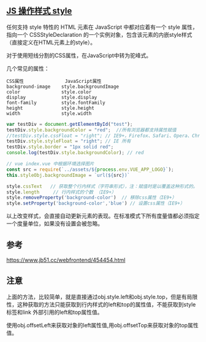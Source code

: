 ## [JS 操作样式 style](https://www.cnblogs.com/zhanglw456/p/10538111.html)

任何支持 style 特性的 HTML 元素在 JavaScript 中都对应着有一个 style 属性，指向一个 CSSStyleDeclaration 的一个实例对象，包含该元素的内嵌style样式（直接定义在HTML元素上的style）。

对于使用短线分割的CSS属性，在JavaScript中转为驼峰式。

几个常见的属性：
```
CSS属性	            JavaScript属性
background-image	style.backgroundImage
color	            style.color
display	            style.display
font-family	        style.fontFamily
height	            style.height
width	            style.width
```

```js
var testDiv = document.getElementById("test");
testDiv.style.backgroundColor = "red";  //所有浏览器都支持属性赋值
//testDiv.style.cssFloat = "right"; // IE9+，Firefox、Safari、Opera、Chrome
testDiv.style.styleFloat = "right"; // IE 所有
testDiv.style.border = "1px solid red";
console.log(testDiv.style.backgroundColor); // red

// vue index.vue 中根据环境选择图片
const src = require(`../assets/${process.env.VUE_APP_LOGO}`);
this.styleObj.backgroundImage = `url(${src})`

style.cssText   // 获取整个行内样式（字符串形式），注：赋值时是以覆盖这种形式的。
style.length     // 行内样式的个数 （IE9+）
style.removeProperty('background-color')  // 移除css属性（IE9+）
style.setProperty('background-color','blue') // 设置css属性（IE9+）
```
以上改变样式，会直接自动更新元素的表现。在标准模式下所有度量值都必须指定一个度量单位，如果没有设置会被忽略。

## 参考
https://www.jb51.cc/webfrontend/454454.html

## 注意
上面的方法，比较简单，就是直接通过obj.style.left和obj.style.top，但是有局限性，这种获取的方法只能获取到行内样式的left和top的属性值，不能获取到style标签和link 外部引用的left和top属性值。

使用obj.offsetLeft来获取对象的left属性值,用obj.offsetTop来获取对象的top属性值。